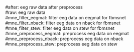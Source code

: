 #after: eeg raw data after preprocess       
#raw: eeg raw data      
#mne_filter_eegmat: filter eeg data on eegmat for fbmsnet    
#mne_filter_nback: filter eeg data on nback for fbmsnet    
#mne_filter_stew: filter eeg data on stew for fbmsnet    
#mne_preprocess_eegmat: preprocess eeg data on eegmat    
#mne_preprocess_nback: preprocess eeg data on nback    
#mne_preprocess_stew: preprocess eeg data on stew    
